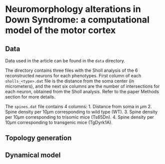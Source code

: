 # Neuromorphology alterations in Down Syndrome: a computational model of the motor cortex

## Data

Data used in the article can be found in the `data` directory.

The directory contains three files with the Sholl analysis of the 6 reconstructed
neurons for each phenotypes.
First column of each `sholls_<type>.dat` file is the distance from the
soma center (in micrometers), and the next six columns are the number
of intersections for each neuron, obtained from the Sholl analysis.
Refer to the paper Methods section for more details.

The `spines.dat` file contains 4 columns:
	1. Distance from soma in $\mu$m
	2. Spine density per 10$\mu$m corresponding to wild type (WT).
	3. Spine density per 10$\mu$m corresponding to trisomic mice (Ts65Dn).
	4. Spine density per 10$\mu$m corresponding to transgenic mice (TgDyrk1A).

## Topology generation

## Dynamical model

